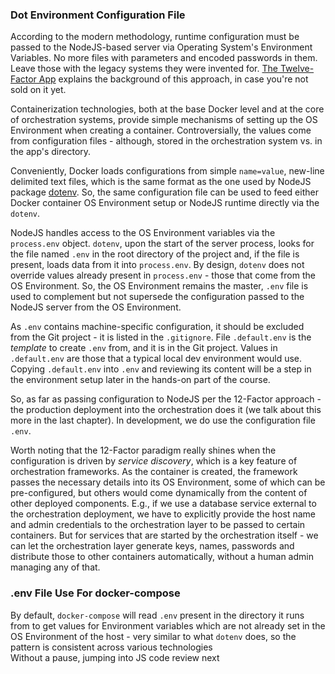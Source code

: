 ### Dot Environment Configuration File 

According to the modern methodology, runtime configuration must be passed to the NodeJS-based server via Operating System's Environment Variables. No more files with parameters and encoded passwords in them. Leave those with the legacy systems they were invented for. [The Twelve-Factor App](https://12factor.net/config) explains the background of this approach, in case you're not sold on it yet.

Containerization technologies, both at the base Docker level and at the core of orchestration systems, provide simple mechanisms of setting up the OS Environment when creating a container. Controversially, the values come from configuration files - although, stored in the orchestration system vs. in the app's directory.

Conveniently, Docker loads configurations from simple `name=value`, new-line delimited text files, which is the same format as the one used by NodeJS package [dotenv](https://github.com/motdotla/dotenv). So, the same configuration file can be used to feed either Docker container OS Environment setup or NodeJS runtime directly via the `dotenv`. 

NodeJS handles access to the OS Environment variables via the `process.env` object. `dotenv`, upon the start of the server process, looks for the file named `.env` in the root directory of the project and, if the file is present, loads data from it into `process.env`. By design, `dotenv` does not override values already present in `process.env` - those that come from the OS Environment. So, the OS Environment remains the master, `.env` file is used to complement but not supersede the configuration passed to the NodeJS server from the OS Environment.

As `.env` contains machine-specific configuration, it should be excluded from the Git project - it is listed in the `.gitignore`. File `.default.env` is the *template* to create `.env` from, and it is in the Git project. Values in `.default.env` are those that a typical local dev environment would use. Copying `.default.env` into `.env` and reviewing its content will be a step in the environment setup later in the hands-on part of the course.

So, as far as passing configuration to NodeJS per the 12-Factor approach - the production  deployment into the orchestration does it (we talk about this more in the last chapter). In development, we do use the configuration file `.env`.

Worth noting that the 12-Factor paradigm really shines when the configuration is driven by *service discovery*, which is a key feature of orchestration frameworks. As the container is created, the framework passes the necessary details into its OS Environment, some of which can be pre-configured, but others would come dynamically from the content of other deployed components. E.g., if we use a database service external to the orchestration deployment, we have to explicitly provide the host name and admin credentials to the orchestration layer to be passed to certain containers. But for services that are started by the orchestration itself - we can let the orchestration layer generate keys, names, passwords and distribute those to other containers automatically, without a human admin managing any of that. 

### .env File Use For docker-compose

By default, `docker-compose` will read `.env` present in the directory it runs from to get values for Environment variables which are not already set in the OS Environment of the host - very similar to what `dotenv` does, so the pattern is consistent across various technologies
<br>
Without a pause, jumping into JS code review next

